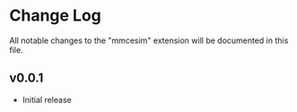 # Change Log

All notable changes to the "mmcesim" extension will be documented in this file.

## v0.0.1

- Initial release
